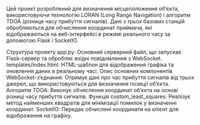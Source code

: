 Цей проект розроблений для визначення місцеположення об’єкта, використовуючи технологію LORAN (Long Range Navigation) і алгоритм TDOA (різниця часу прибуття сигналів). Дані з трьох базових станцій обробляються для обчислення координат приймача, які відображаються на веб-інтерфейсі в режимі реального часу за допомогою Flask і SocketIO.

Структура проекту
app.py: Основний серверний файл, що запускає Flask-сервер та обробляє вхідні повідомлення з WebSocket.
templates/index.html: HTML-шаблон для відображення графіка та оновлення даних в реальному часі.
Опис основних компонентів
WebSocket-з’єднання: Отримує дані про час прибуття сигналів від трьох джерел, що використовуються для визначення позиції об’єкта.
Алгоритм TDOA: Виконує обчислення координат об’єкта на основі різниці часу прибуття сигналів.
Функція custom_least_squares: Реалізує метод найменших квадратів для мінімізації помилок у визначенні координат.
SocketIO: Передає обчислені координати на клієнт для відображення на графіку.

